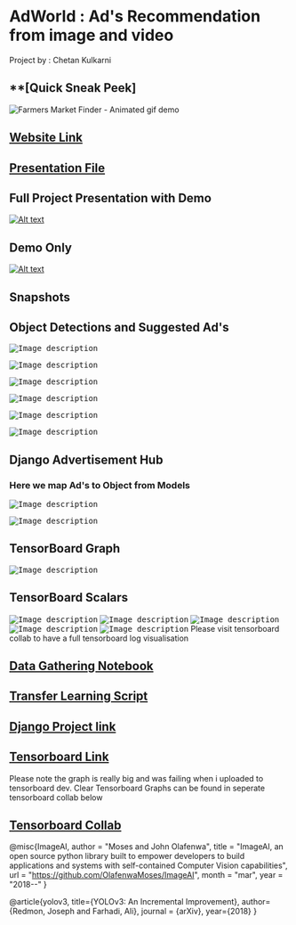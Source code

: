 # **AdWorld : Ad's Recommendation from image and video**
Project by : Chetan Kulkarni


## **[Quick Sneak Peek]

![Farmers Market Finder - Animated gif demo](https://giphy.com/gifs/fTsAkMbk09GxPfzoQ5/html5)


## **[Website Link](https://chettykulkarni.live)**


## **[Presentation File ](https://www.slideshare.net/chettykulkarni/ad-world-234131641)**


## **Full Project Presentation with Demo**
[![Alt text](https://img.youtube.com/vi/rewYYVJp1y4/0.jpg)](https://www.youtube.com/watch?v=rewYYVJp1y4)


## **Demo Only**
[![Alt text](https://img.youtube.com/vi/yZdZ8TPNGhI/0.jpg)](https://www.youtube.com/watch?v=yZdZ8TPNGhI)

## **Snapshots**

## **Object Detections and Suggested Ad's**

<kbd>![Image description](https://github.com/chettkulkarni/deep_learning_project/blob/master/images/image1.png)</kbd>

<kbd>![Image description](https://github.com/chettkulkarni/deep_learning_project/blob/master/images/image2.png)</kbd>

<kbd>![Image description](https://github.com/chettkulkarni/deep_learning_project/blob/master/images/image3.png)</kbd>

<kbd>![Image description](https://github.com/chettkulkarni/deep_learning_project/blob/master/images/image4.png)</kbd>

<kbd>![Image description](https://github.com/chettkulkarni/deep_learning_project/blob/master/images/image5.png)</kbd>

<kbd>![Image description](https://github.com/chettkulkarni/deep_learning_project/blob/master/images/image6.png)</kbd>

## **Django Advertisement Hub**

### **Here we map Ad's to Object from Models**
<kbd>![Image description](https://github.com/chettkulkarni/deep_learning_project/blob/master/images/image7.png)</kbd>

<kbd>![Image description](https://github.com/chettkulkarni/deep_learning_project/blob/master/images/image8.png)</kbd>

## **TensorBoard Graph**

<kbd>![Image description](https://github.com/chettkulkarni/deep_learning_project/blob/master/images/image9.png)</kbd>

## **TensorBoard Scalars**

<kbd>![Image description](https://github.com/chettkulkarni/deep_learning_project/blob/master/images/image10.png)</kbd>
<kbd>![Image description](https://github.com/chettkulkarni/deep_learning_project/blob/master/images/image11.png)</kbd>
<kbd>![Image description](https://github.com/chettkulkarni/deep_learning_project/blob/master/images/image12.png)</kbd>
<kbd>![Image description](https://github.com/chettkulkarni/deep_learning_project/blob/master/images/image13.png)</kbd>
<kbd>![Image description](https://github.com/chettkulkarni/deep_learning_project/blob/master/images/image14.png)</kbd>
Please visit tensorboard collab to have a full tensorboard log visualisation



## **[Data Gathering Notebook](https://github.com/chettkulkarni/deep_learning_project/blob/master/ImageDataDownload.ipynb)**

## **[Transfer Learning Script](https://tensorboard.dev/experiment/1AAYK37GSx2Epx1X7bHNRQ/)**

## **[Django Project link](https://github.com/chettkulkarni/deep_learning_project)**

## **[Tensorboard Link](https://tensorboard.dev/experiment/1AAYK37GSx2Epx1X7bHNRQ/#scalars&run=.)**
Please note the graph is really big and was failing when i uploaded to tensorboard dev. Clear Tensorboard Graphs can be found in seperate tensorboard collab below

## **[Tensorboard Collab](https://tensorboard.dev/experiment/1AAYK37GSx2Epx1X7bHNRQ/#scalars&run=.)**




@misc{ImageAI,
    author = "Moses and John Olafenwa",
    title  = "ImageAI, an open source python library built to empower developers to build applications and systems  with self-contained Computer Vision capabilities",
    url    = "https://github.com/OlafenwaMoses/ImageAI",
    month  = "mar",
    year   = "2018--"
}

@article{yolov3,
  title={YOLOv3: An Incremental Improvement},
  author={Redmon, Joseph and Farhadi, Ali},
  journal = {arXiv},
  year={2018}
}

